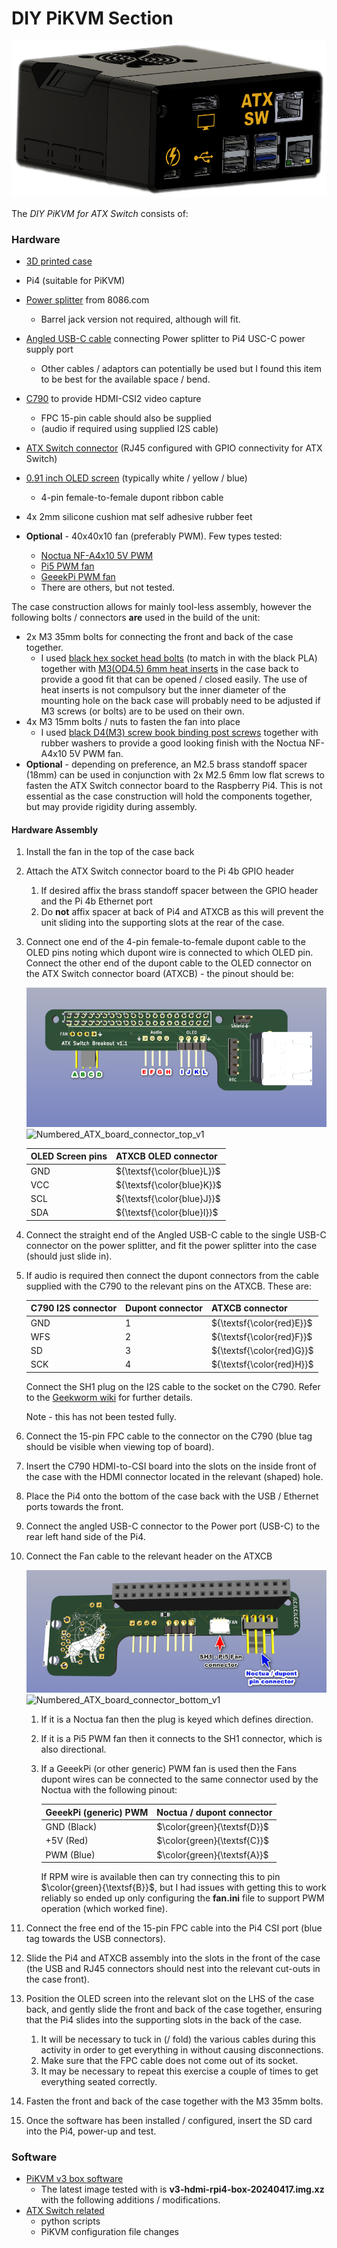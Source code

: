 # DIY PiKVM Section

![](./Images/Latest_DIY_unit_2024-03-25_gimp4.png)

The *DIY PiKVM for ATX Switch* consists of:

### Hardware

- [3D printed case](./Case/README.md)
- Pi4 (suitable for PiKVM)
- [Power splitter](https://www.tindie.com/products/8086net/usb-cpwr-splitter/) from 8086.com
  - Barrel jack version not required, although will fit.

- [Angled USB-C cable](https://www.startech.com/en-gb/cables/r2ccr-15c-usb-cable) connecting Power splitter to Pi4 USC-C power supply port
  - Other cables / adaptors can potentially be used but I found this item to be best for the available space / bend.

- [C790](https://geekworm.com/products/c790) to provide HDMI-CSI2 video capture 
  - FPC 15-pin cable should also be supplied 
  - (audio if required using supplied I2S cable)

- [ATX Switch connector](./ATX_Switch_connector_board_for_Pi/README.md) (RJ45 configured with GPIO connectivity for ATX Switch)
- [0.91 inch OLED screen](https://www.aliexpress.com/item/1005005281308478.html?spm=a2g0o.order_detail.order_detail_item.3.49edf19cZxPYT9) (typically white / yellow / blue)
  - 4-pin female-to-female dupont ribbon cable

- 4x 2mm silicone cushion mat self adhesive rubber feet
- **Optional** - 40x40x10 fan (preferably PWM). Few types tested:
  - [Noctua NF-A4x10 5V PWM](https://noctua.at/en/nf-a4x10-pwm)
  - [Pi5 PWM fan](https://thepihut.com/products/4010-cooler-black-fan-for-raspberry-pi-5?variant=42684803907779&currency=GBP&utm_medium=product_sync&utm_source=google&utm_content=sag_organic&utm_campaign=sag_organic&srsltid=AfmBOorqCuIKFX5Ji7Str4vBa_Px1iHJMSYVzqaVvpGrUzGQpmNn1nzhiWo)
  - [GeeekPi PWM fan](https://www.amazon.co.uk/GeeekPi-Raspberry-Adjustable-40x40x10mm-Radiator/dp/B092ZF995F?th=1)
  - There are others, but not tested.


The case construction allows for mainly tool-less assembly, however the following bolts / connectors **are** used in the build of the unit:

- 2x M3 35mm bolts for connecting the front and back of the case together.
  - I used [black hex socket head bolts](https://www.aliexpress.com/item/1005005832717344.html?spm=a2g0o.order_list.order_list_main.139.71011802gTyL6x) (to match in with the black PLA) together with [M3(OD4.5) 6mm heat inserts](https://www.aliexpress.com/item/1005006042691803.html?spm=a2g0o.order_list.order_list_main.22.71011802gTyL6x) in the case back to provide a good fit that can be opened / closed easily. The use of heat inserts is not compulsory but the inner diameter of the mounting hole on the back case will probably need to be adjusted if M3 screws (or bolts) are to be used on their own.
- 4x M3 15mm bolts / nuts to fasten the fan into place
  - I used [black D4(M3) screw book binding post screws](https://www.aliexpress.com/item/32789781458.html?spm=a2g0o.order_list.order_list_main.27.71011802gTyL6x) together with rubber washers to provide a good looking finish with the Noctua NF-A4x10 5V PWM fan.
- **Optional** - depending on preference, an M2.5 brass standoff spacer (18mm) can be used in conjunction with 2x M2.5 6mm low flat screws to fasten the ATX Switch connector board to the Raspberry Pi4. This is not essential as the case construction will hold the components together, but may provide rigidity during assembly.



#### Hardware Assembly

1. Install the fan in the top of the case back

2. Attach the ATX Switch connector board to the Pi 4b GPIO header

   1. If desired affix the brass standoff spacer between the GPIO header and the Pi 4b Ethernet port
   1. Do **not** affix spacer at back of Pi4 and ATXCB as this will prevent the unit sliding into the supporting slots at the rear of the case.

3. Connect one end of the 4-pin female-to-female dupont cable to the OLED pins noting which dupont wire is connected to which OLED pin. Connect the other end of the dupont cable to the OLED connector on the ATX Switch connector board (ATXCB) - the pinout should be:

   ![](./Images/Numbered_ATX_board_connector_top_v1.png)
![Numbered_ATX_board_connector_top_v1](https://github.com/techlobo/ATX_Switch/assets/95144096/f61a0a24-0e74-41f6-8064-fec614adf7e5)


    | OLED Screen pins | ATXCB OLED connector       |
    | ---------------- | -------------------------- |
    | GND              | ${\textsf{\color{blue}L}}$ |
    | VCC              | ${\textsf{\color{blue}K}}$ |
    | SCL              | ${\textsf{\color{blue}J}}$ |
    | SDA              | ${\textsf{\color{blue}I}}$ |

4. Connect the straight end of the Angled USB-C cable to the single USB-C connector on the power splitter, and fit the power splitter into the case (should just slide in).

5. If audio is required then connect the dupont connectors from the cable supplied with the C790 to the relevant pins on the ATXCB. These are:

    | C790 I2S connector | Dupont connector | ATXCB connector           |
    | ------------------ | ---------------- | ------------------------- |
    | GND                | 1                | ${\textsf{\color{red}E}}$ |
    | WFS                | 2                | ${\textsf{\color{red}F}}$ |
    | SD                 | 3                | ${\textsf{\color{red}G}}$ |
    | SCK                | 4                | ${\textsf{\color{red}H}}$ |

    Connect the SH1 plug on the I2S cable to the socket on the C790. Refer to the [Geekworm wiki](https://wiki.geekworm.com/C790) for further details.

    Note - this has not been tested fully.

6. Connect the 15-pin FPC cable to the connector on the C790 (blue tag should be visible when viewing top of board).

7. Insert the C790 HDMI-to-CSI board into the slots on the inside front of the case with the HDMI connector located in the relevant (shaped) hole.

8. Place the Pi4 onto the bottom of the case back with the USB / Ethernet ports towards the front.

9. Connect the angled USB-C connector to the Power port (USB-C) to the rear left hand side of the Pi4.

10. Connect the Fan cable to the relevant header on the ATXCB

    ![](./Images/Numbered_ATX_board_connector_bottom_v1.png)
![Numbered_ATX_board_connector_bottom_v1](https://github.com/techlobo/ATX_Switch/assets/95144096/d209ffb0-7e28-4077-a188-19a049598a3d)

    1. If it is a Noctua fan then the plug is keyed which defines direction.

    2. If it is a Pi5 PWM fan then it connects to the SH1 connector, which is also directional.

    3. If a GeeekPi (or other generic) PWM fan is used then the Fans dupont wires can be connected to the same connector used by the Noctua with the following pinout:

       | GeeekPi (generic) PWM | Noctua / dupont connector   |
       | --------------------- | --------------------------- |
       | GND (Black)           | $\color{green}{\textsf{D}}$ |
       | +5V (Red)             | $\color{green}{\textsf{C}}$ |
       | PWM (Blue)            | $\color{green}{\textsf{A}}$ |

       If RPM wire is available then can try connecting this to pin $\color{green}{\textsf{B}}$​, but I had issues with getting this to work reliably so ended up only configuring the **fan.ini** file to support PWM operation (which worked fine).

11. Connect the free end of the 15-pin FPC cable into the Pi4 CSI port (blue tag towards the USB connectors).

12. Slide the Pi4 and ATXCB assembly into the slots in the front of the case (the USB and RJ45 connectors should nest into the relevant cut-outs in the case front).

13. Position the OLED screen into the relevant slot on the LHS of the case back, and gently slide the front and back of the case together, ensuring that the Pi4 slides into the supporting slots in the back of the case.

     1. It will be necessary to tuck in (/ fold) the various cables during this activity in order to get everything in without causing disconnections.
     2. Make sure that the FPC cable does not come out of its socket.
     3. It may be necessary to repeat this exercise a couple of times to get everything seated correctly.

14. Fasten the front and back of the case together with the M3 35mm bolts.

15. Once the software has been installed / configured, insert the SD card into the Pi4, power-up and test.

     


### Software

- [PiKVM v3 box software](https://files.pikvm.org/images/)
  - The latest image tested with is **v3-hdmi-rpi4-box-20240417.img.xz** with the following additions / modifications.
- [ATX Switch related](./Scripts/README.md)
  - python scripts
  - PiKVM configuration file changes

